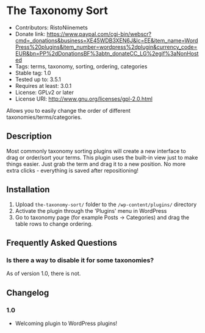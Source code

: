 # The Taxonomy Sort
* Contributors: RistoNiinemets
* Donate link: https://www.paypal.com/cgi-bin/webscr?cmd=_donations&business=XE45WDB3XEN6J&lc=EE&item_name=WordPress%20plugins&item_number=wordpress%2dplugin&currency_code=EUR&bn=PP%2dDonationsBF%3abtn_donateCC_LG%2egif%3aNonHosted
* Tags: terms, taxonomy, sorting, ordering, categories
* Stable tag: 1.0
* Tested up to: 3.5.1
* Requires at least: 3.0.1
* License: GPLv2 or later
* License URI: http://www.gnu.org/licenses/gpl-2.0.html

Allows you to easily change the order of different taxonomies/terms/categories.

## Description

Most commonly taxonomy sorting plugins will create a new interface to drag or order/sort your terms. This plugin uses the built-in view just to make things easier. Just grab the term and drag it to a new position. No more extra clicks - everything is saved after repositioning!

## Installation

1. Upload `the-taxonomy-sort/` folder to the `/wp-content/plugins/` directory
2. Activate the plugin through the 'Plugins' menu in WordPress
3. Go to taxonomy page (for example Posts -> Categories) and drag the table rows to change ordering.

## Frequently Asked Questions

### Is there a way to disable it for some taxonomies?

As of version 1.0, there is not. 

## Changelog

### 1.0
* Welcoming plugin to WordPress plugins!